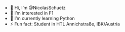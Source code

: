 - 👋 Hi, I’m @NicolasSchuetz
- 👀 I’m interested in F1
- 🌱 I’m currently learning Python
-  ⚡ Fun fact: Student in HTL Annichstraße, IBK/Austria 

<!---
NicolasSchuetz/NicolasSchuetz is a ✨ special ✨ repository because its `README.md` (this file) appears on your GitHub profile.
You can click the Preview link to take a look at your changes.
--->
